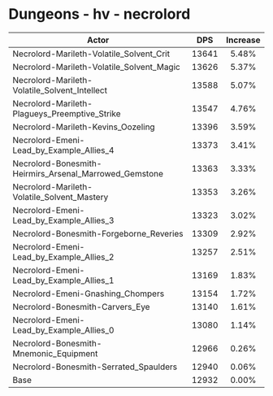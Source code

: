 # Dungeons - hv - necrolord
| Actor | DPS | Increase |
|---|:---:|:---:|
|Necrolord-Marileth-Volatile_Solvent_Crit|13641|5.48%|
|Necrolord-Marileth-Volatile_Solvent_Magic|13626|5.37%|
|Necrolord-Marileth-Volatile_Solvent_Intellect|13588|5.07%|
|Necrolord-Marileth-Plagueys_Preemptive_Strike|13547|4.76%|
|Necrolord-Marileth-Kevins_Oozeling|13396|3.59%|
|Necrolord-Emeni-Lead_by_Example_Allies_4|13373|3.41%|
|Necrolord-Bonesmith-Heirmirs_Arsenal_Marrowed_Gemstone|13363|3.33%|
|Necrolord-Marileth-Volatile_Solvent_Mastery|13353|3.26%|
|Necrolord-Emeni-Lead_by_Example_Allies_3|13323|3.02%|
|Necrolord-Bonesmith-Forgeborne_Reveries|13309|2.92%|
|Necrolord-Emeni-Lead_by_Example_Allies_2|13257|2.51%|
|Necrolord-Emeni-Lead_by_Example_Allies_1|13169|1.83%|
|Necrolord-Emeni-Gnashing_Chompers|13154|1.72%|
|Necrolord-Bonesmith-Carvers_Eye|13140|1.61%|
|Necrolord-Emeni-Lead_by_Example_Allies_0|13080|1.14%|
|Necrolord-Bonesmith-Mnemonic_Equipment|12966|0.26%|
|Necrolord-Bonesmith-Serrated_Spaulders|12940|0.06%|
|Base|12932|0.00%|
